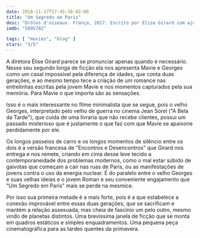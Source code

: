 ```yaml
---
date: 2018-11-17T17:45:38-02:00
title: "Um Segredo em Paris"
desc: "Drôles d'oiseaux. França, 2017. Escrito por Élise Girard com ajuda de Anne-Louise Trividic. Dirigido por Girard. Com Lolita Chammah, Jean Sorel, Virginie Ledoyen. Drama, mistério, direção curiosa, bem francês."
imdb: "5895782"

tags: [ "movies", "blog" ]
stars: "3/5"
---
```

A diretora Élise Girard parece se pronunciar apenas quando é necessário. Nesse seu segundo longa de ficção ela nos apresenta Mavie e Georges como um casal impossível pela diferença de idades, que conta duas gerações, e ao mesmo tempo tece a criação de um romance nas entrelinhas escritas pela jovem Mavie e nos momentos capturados pela sua memória. Para Mavie o que importa são as sensações.

Isso é o mais interessante no filme minimalista que se segue, pois o velho Georges, interpretado pelo velho de guerra no cinema Jean Sorel ("A Bela da Tarde"), que cuida de uma livraria que não recebe clientes, possui um passado misterioso que é justamente o que faz com que Mavie se apaixone perdidamente por ele.

Os longos passeios de carro e os longos momentos de silêncio entre os dois é a versão francesa de "Encontros e Desencontros" que Girard nos entrega e nos remete, criando em cima desse leve tecido a contemporaneidade dos problemas modernos, como o mal estar súbido de gaivotas que começam a cair nas ruas de Paris, ou as manifestações de jovens contra o uso da energia nuclear. É do paralelo entre o velho Georges e suas velhas ideias e o jovem Roman e seu conveniente engajamento que "Um Segredo em Paris" mais se perde na mesmice.

Por isso sua primeira metade é a mais forte, pois é a que estabelece a conexão improvável entre essas duas gerações, que se sacrificam e mantém a relação assexuada, mas cheia de fascínio um pelo outro, mesmo vindo de planetas distintos. Uma brevíssima janela de ficção que se monta em quadros estáticos e simples enquadramentos. Uma pequena peça cinematográfica para as tardes quentes da primavera.
